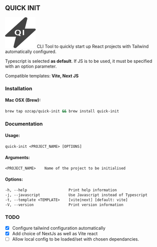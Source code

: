## QUICK INIT
<img src="https://github.com/OZCAP/quick-init/blob/main/logo.svg" alt="Quick Init Logo" width="100" height="100">
CLI Tool to quickly start up React projects with Tailwind automatically configured.

Typescript is selected **as default**. If JS is to be used, it must be specified with an option parameter.

Compatible templates: **Vite, Next JS**

### Installation
#### Mac OSX (Brew):
```bash
brew tap ozcap/quick-init && brew install quick-init
```

### Documentation
#### Usage:
    quick-init <PROJECT_NAME> [OPTIONS]

#### Arguments:
    <PROJECT_NAME>    Name of the project to be initialised

#### Options:
    -h, --help                   Print help information
    -j, --javascript             Use Javascript instead of Typescript
    -t, --template <TEMPLATE>    [vite|next] [default: vite]
    -V, --version                Print version information
    
### TODO
- [x] Configure tailwind configuration automatically
- [x] Add choice of NextJs as well as Vite react
- [ ] Allow local config to be loaded/set with chosen dependancies.

